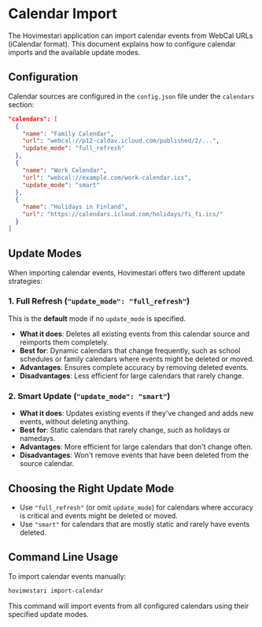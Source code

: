# Calendar Import

The Hovimestari application can import calendar events from WebCal URLs (iCalendar format). This document explains how to configure calendar imports and the available update modes.

## Configuration

Calendar sources are configured in the `config.json` file under the `calendars` section:

```json
"calendars": [
  {
    "name": "Family Calendar",
    "url": "webcal://p12-caldav.icloud.com/published/2/...",
    "update_mode": "full_refresh"
  },
  {
    "name": "Work Calendar",
    "url": "webcal://example.com/work-calendar.ics",
    "update_mode": "smart"
  },
  {
    "name": "Holidays in Finland",
    "url": "https://calendars.icloud.com/holidays/fi_fi.ics/"
  }
]
```

## Update Modes

When importing calendar events, Hovimestari offers two different update strategies:

### 1. Full Refresh (`"update_mode": "full_refresh"`)

This is the **default** mode if no `update_mode` is specified.

- **What it does**: Deletes all existing events from this calendar source and reimports them completely.
- **Best for**: Dynamic calendars that change frequently, such as school schedules or family calendars where events might be deleted or moved.
- **Advantages**: Ensures complete accuracy by removing deleted events.
- **Disadvantages**: Less efficient for large calendars that rarely change.

### 2. Smart Update (`"update_mode": "smart"`)

- **What it does**: Updates existing events if they've changed and adds new events, without deleting anything.
- **Best for**: Static calendars that rarely change, such as holidays or namedays.
- **Advantages**: More efficient for large calendars that don't change often.
- **Disadvantages**: Won't remove events that have been deleted from the source calendar.

## Choosing the Right Update Mode

- Use `"full_refresh"` (or omit `update_mode`) for calendars where accuracy is critical and events might be deleted or moved.
- Use `"smart"` for calendars that are mostly static and rarely have events deleted.

## Command Line Usage

To import calendar events manually:

```bash
hovimestari import-calendar
```

This command will import events from all configured calendars using their specified update modes.
